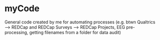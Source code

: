 # myCode
General code created by me for automating processes (e.g. btwn Qualtrics --> REDCap and REDCap Surveys --> REDCap Projects, EEG pre-processing, getting filenames from a folder for data audit)
